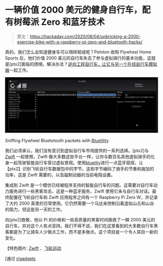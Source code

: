 # 一辆价值 2000 美元的健身自行车，配有树莓派 Zero 和蓝牙技术

> 原文：<https://hackaday.com/2020/08/04/unbricking-a-2000-exercise-bike-with-a-raspberry-pi-zero-and-bluetooth-hacks/>

真的，我们怎么会知道健身车可以用砖砌成呢？Peloton 收购 Flywheel Home Sports 后，他们价值 2000 美元的自行车失去了参与虚拟骑行的基本功能，这就是[ptx2]面临的困境。解决办法？[逆向工程自行车，让它与另一个在线自行车模拟器](https://ptx2.net/posts/unbricking-a-bike-with-a-raspberry-pi/)一起工作。

![](img/d744afcc39886048668620140133dd37.png)

Sniffing Flywheel Bluetotooth packets with [Bluetility](https://github.com/jnross/Bluetility)

我们必须承认，我们没有意识到虚拟自行车市场提供的一系列选择。[ptx2]与 [Zwift](https://zwift.com/) 一起使用，Zwift 像大多数这些平台一样，让你与数百名其他虚拟骑手的化身一起驾驶智能自行车穿过虚拟景观。使用[bluetity](https://github.com/jnross/Bluetility)进行一点蓝牙窥探，让【ptx2】识别飞轮自行车数据包中的字节，这些字节编码了骑手的节奏和施加的功率，这是 Zwift 需要的，以及磁制动器的当前电阻设置。

集成到 Zwift 是一个模仿已经被程序支持的智能自行车的问题。这需要对自行车动力服务进行一些黑客攻击，这是一种蓝牙服务，Zwift 使用它来与自行车对话。最终配置在飞轮自行车和 Zwift 应用程序之间有一个 Raspberry Pi Zero W，并记录了大约 2000 英里的日常使用。它仍然需要一个马达来控制沿着虚拟山丘和山谷的阻力，但这是另一天的工作。

向[ptx2]致敬，他以 Pi 的价格和一些高质量的黑客时间挽救了一辆 2000 美元的自行车，并对这个人有点坚持。我们不得不说，我们在这里看到的大多数自行车黑客都是为了让骑车人少做点工作，而不是多做点。这个项目是一个令人耳目一新的变化。

【特色图片: [Zwift](https://zwift.com/) 、[飞轮运动](https://www.flywheelsports.com/)

[通过 [r/gadgets](https://www.reddit.com/r/gadgets/comments/i2glh7/unbricking_a_2000_bike_with_a_10_raspberry_pi/)